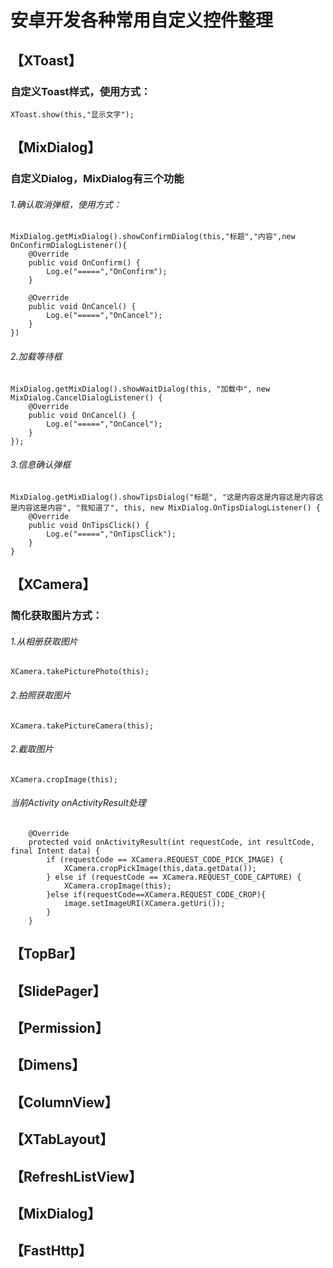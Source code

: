 # 安卓开发各种常用自定义控件整理

【XToast】
--
### 自定义Toast样式，使用方式：
```
XToast.show(this,"显示文字");
```
【MixDialog】
----
### 自定义Dialog，MixDialog有三个功能
###### 1.确认取消弹框，使用方式：
```
MixDialog.getMixDialog().showConfirmDialog(this,"标题","内容",new OnConfirmDialogListener(){
	@Override
    public void OnConfirm() {
        Log.e("=====","OnConfirm");
    }

    @Override
    public void OnCancel() {
        Log.e("=====","OnCancel");
    }
})
```
###### 2.加载等待框
```
MixDialog.getMixDialog().showWaitDialog(this, "加载中", new MixDialog.CancelDialogListener() {
    @Override
    public void OnCancel() {
		Log.e("=====","OnCancel");
    }
});
```

###### 3.信息确认弹框
```
MixDialog.getMixDialog().showTipsDialog("标题", "这是内容这是内容这是内容这是内容这是内容", "我知道了", this, new MixDialog.OnTipsDialogListener() {
    @Override
    public void OnTipsClick() {
        Log.e("=====","OnTipsClick");
    }
}
```


【XCamera】
-
### 简化获取图片方式：
###### 1.从相册获取图片
```
XCamera.takePicturePhoto(this);
```
###### 2.拍照获取图片
```
XCamera.takePictureCamera(this);
```
###### 2.截取图片
```
XCamera.cropImage(this);
```

###### 当前Activity onActivityResult处理
```
    @Override
    protected void onActivityResult(int requestCode, int resultCode, final Intent data) {
        if (requestCode == XCamera.REQUEST_CODE_PICK_IMAGE) {
            XCamera.cropPickImage(this,data.getData());
        } else if (requestCode == XCamera.REQUEST_CODE_CAPTURE) {
            XCamera.cropImage(this);
        }else if(requestCode==XCamera.REQUEST_CODE_CROP){
            image.setImageURI(XCamera.getUri());
        }
    }
```


【TopBar】
-
【SlidePager】
-
【Permission】
-
【Dimens】
-
【ColumnView】
-
【XTabLayout】
-
【RefreshListView】
-
【MixDialog】
-
【FastHttp】
-